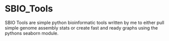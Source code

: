 # SBIO_Tools
SBIO Tools are simple python bioinformatic tools written by me to either pull simple genome assembly stats or create fast and ready graphs
using the pythons seaborn module.
